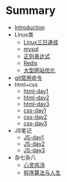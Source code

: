 # Summary

* [Introduction](README.md)
* Linux类
    * [Linux三日速成](linux/linxx.md)
    * [mysql](linux/mysql.md)
    * [正则表达式](linux/regular.md)
    * [Redis](linux/Redis.md)
    * [大型网站优化](linux/youhua.md)
* [git常用命令](git/git-bash.md)
* html+css
    * [html-day1](html/HTML_DAY1.md)
    * [html-day2](html/HTML_DAY2.md)
    * [html-day3](html/HTML_DAY3.md)
    * [css-day1](html/CSS_DAY1.md)
    * [css-day2](html/CSS_DAY2.md)
    * [css-day3](html/CSS_DAY3.md)
* JS笔记
    * [JS-day1](js/JAVASCRIPT_DAY1.md)
    * [JS-day2](js/JAVASCRIPT_DAY2.md)
    * [JS-day3](js/JAVASCRIPT_DAY3.md)
* 杂七杂八
    * [心灵鸡汤](others/funny.md)
    * [程序算法与人生](others/rensheng.md)


